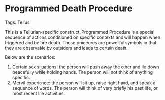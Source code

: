 # Programmed Death Procedure

Tags: Tellus

This is a Tellurian-specific construct. Programmed Procedure is a special sequence of actions conditioned on specific contexts and will happen when triggered and before death. Those proceures are powerful symbols in that they are observable by outsiders and leads to certain death.

Below are the scenarios:

1. Certain sex situations: the person will push away the other and lie down peacefully while holding hands. The person will not think of anything specific.
2. Mervil experience: the person will sit up, raise right hand, and speak a sequence of words. The person will think of very briefly his past life, or most recent life activities.